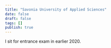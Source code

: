 ```yaml
---
title: "Savonia University of Applied Sciences"
date: false
draft: false
tags: []
publish: true
---
```



I sit for entrance exam in earlier 2020. 